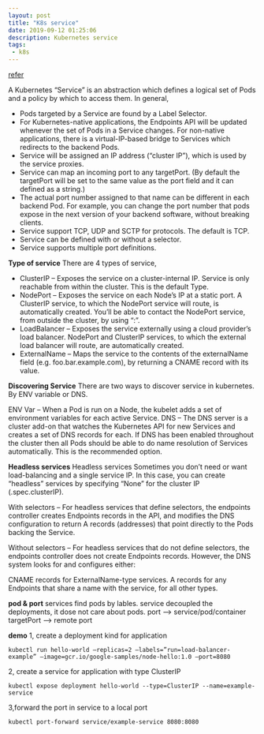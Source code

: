 ```yaml
---
layout: post
title: "K8s service"
date: 2019-09-12 01:25:06
description: Kubernetes service
tags:
 - k8s
---
```


[refer](https://www.bmc.com/blogs/kubernetes-services/)

A Kubernetes “Service” is an abstraction which defines a logical set of Pods and a policy by which to access them. In general,

- Pods targeted by a Service are found by a Label Selector.
- For Kubernetes-native applications, the Endpoints API will be updated whenever the set of Pods in a Service changes. For non-native applications, there is a virtual-IP-based bridge to Services which redirects to the backend Pods.
- Service will be assigned an IP address (“cluster IP”), which is used by the service proxies.
- Service can map an incoming port to any targetPort. (By default the targetPort will be set to the same value as the port field and it can defined as a string.)
- The actual port number assigned to that name can be different in each backend Pod. For example, you can change the port number that pods expose in the next version of your backend software, without breaking clients.
- Service support TCP, UDP and SCTP for protocols. The default is TCP.
- Service can be defined with or without a selector.
- Service supports multiple port definitions.

**Type of service**
There are 4 types of service,
- ClusterIP – Exposes the service on a cluster-internal IP. Service is only reachable from within the cluster. This is the default Type.
- NodePort – Exposes the service on each Node’s IP at a static port. A ClusterIP service, to which the NodePort service will route, is automatically created. You’ll be able to contact the NodePort service, from outside the cluster, by using “<NodeIP>:<NodePort>”.
- LoadBalancer – Exposes the service externally using a cloud provider’s load balancer. NodePort and ClusterIP services, to which the external load balancer will route, are automatically created.
- ExternalName – Maps the service to the contents of the externalName field (e.g. foo.bar.example.com), by returning a CNAME record with its value.

**Discovering Service**
There are two ways to discover service in kubernetes. By ENV variable or DNS.

ENV Var – When a Pod is run on a Node, the kubelet adds a set of environment variables for each active Service.
DNS – The DNS server is a cluster add-on that watches the Kubernetes API for new Services and creates a set of DNS records for each. If DNS has been enabled throughout the cluster then all Pods should be able to do name resolution of Services automatically. This is the recommended option.

**Headless services**
Headless services
Sometimes you don’t need or want load-balancing and a single service IP. In this case, you can create “headless” services by specifying “None” for the cluster IP (.spec.clusterIP).

With selectors – For headless services that define selectors, the endpoints controller creates Endpoints records in the API, and modifies the DNS configuration to return A records (addresses) that point directly to the Pods backing the Service.

Without selectors – For headless services that do not define selectors, the endpoints controller does not create Endpoints records. However, the DNS system looks for and configures either:

CNAME records for ExternalName-type services.
A records for any Endpoints that share a name with the service, for all other types.

**pod & port**
services find pods by lables. service decoupled the deployments, it dose not care about pods.
port --> service/pod/container
targetPort --> remote port

**demo**
1, create a deployment kind for application
```
kubectl run hello-world –replicas=2 –labels=”run=load-balancer-example” –image=gcr.io/google-samples/node-hello:1.0 –port=8080
```
2, create a service for application with type ClusterIP
```
kubectl expose deployment hello-world --type=ClusterIP --name=example-service
```
3,forward the port in service to a local port
```
kubectl port-forward service/example-service 8080:8080
```
